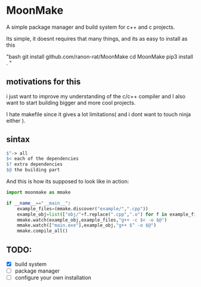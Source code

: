 # MoonMake

A simple package manager and build system for c++ and c projects.

Its simple, it doesnt requires that many things, and its as easy to install as this

"bash
git install github.com/ranon-rat/MoonMake
cd MoonMake
pip3 install .
"

## motivations for this

i just want to improve my understanding of the c/c++ compiler and I also want to start building bigger and more cool projects.

I hate makefile since it gives a lot limitations( and i dont want to touch ninja either ).

## sintax

```makefile
$^-> all 
$< each of the dependencies
$? extra dependencies 
$@ the building part
```

And this is how its supposed to look like in action:

```py
import moonmake as mmake

if __name__=="__main__":
    example_files=(mmake.discover("example/",".cpp"))
    example_obj=list(["obj/"+f.replace(".cpp",".o") for f in example_files])
    mmake.watch(example_obj,example_files,"g++ -c $< -o $@")
    mmake.watch(["main.exe"],example_obj,"g++ $^ -o $@")
    mmake.compile_all()

```

## TODO:
- [x] build system
- [ ] package manager
- [ ] configure your own installation